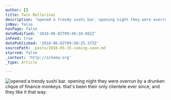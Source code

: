 ```yaml
---
author: []
title: Twin Ballerinas
description: "opened a trendy sushi bar. opening night they were overrun by a drunken clique of finance monkeys. that's been their only clientele ever since, and they like it that way. "
inNav: false
hasPage: false
dateModified: '2016-06-02T09:49:39.082Z'
inFeed: true
datePublished: '2016-06-02T09:50:25.373Z'
sourcePath: _posts/2016-05-15-coming-soon.md
starred: false
_context: 'http://schema.org'
_type: Article

---
```

![opened a trendy sushi bar. opening night they were overrun by a drunken clique of finance monkeys. that's been their only clientele ever since, and they like it that way. ](https://the-grid-user-content.s3-us-west-2.amazonaws.com/4d173926-cb8c-48c1-8d86-58da93f813b4.jpg)
